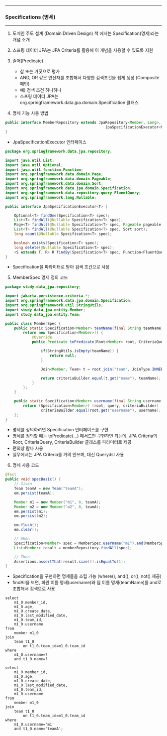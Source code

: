 -----
### Specifications (명세)
-----
1. 도메인 주도 설계 (Domain Driven Design) 책 에서는 Specification(명세)라는 개념 소개
2. 스프링 데이터 JPA는 JPA Criteria를 활용해 이 개념을 사용할 수 있도록 지원
3. 술어(Predicate)
   - 참 또는 거짓으로 평가
   - AND, OR 같은 연산자를 조합해서 다양한 검색조건을 쉽게 생성 (Composite 패턴)
   - 예) 검색 조건 하나하나
   - 스프링 데이터 JPA는 org.springframework.data.jpa.domain.Specification 클래스
  
4. 명세 기능 사용 방법
```java
public interface MemberRepository extends JpaRepository<Member, Long>,
                                             JpaSpecificationExecutor<Member> {
}
```

  - JpaSpecificationExecutor 인터페이스
```java
package org.springframework.data.jpa.repository;

import java.util.List;
import java.util.Optional;
import java.util.function.Function;
import org.springframework.data.domain.Page;
import org.springframework.data.domain.Pageable;
import org.springframework.data.domain.Sort;
import org.springframework.data.jpa.domain.Specification;
import org.springframework.data.repository.query.FluentQuery;
import org.springframework.lang.Nullable;

public interface JpaSpecificationExecutor<T> {

    Optional<T> findOne(Specification<T> spec);
    List<T> findAll(@Nullable Specification<T> spec);
    Page<T> findAll(@Nullable Specification<T> spec, Pageable pageable);
    List<T> findAll(@Nullable Specification<T> spec, Sort sort);
    long count(@Nullable Specification<T> spec);

    boolean exists(Specification<T> spec);
    long delete(@Nullable Specification<T> spec);
    <S extends T, R> R findBy(Specification<T> spec, Function<FluentQuery.FetchableFluentQuery<S>, R> queryFunction);
}
```
  - Specification을 파라미터로 받아 검색 조건으로 사용

5. MemberSpec 명세 정의 코드
```java
package study.data_jpa.repository;

import jakarta.persistence.criteria.*;
import org.springframework.data.jpa.domain.Specification;
import org.springframework.util.StringUtils;
import study.data_jpa.entity.Member;
import study.data_jpa.entity.Team;

public class MemberSpec {
    public static Specification<Member> teamName(final String teamName) {
        return new Specification<Member>() {
            @Override
            public Predicate toPredicate(Root<Member> root, CriteriaQuery<?> query, CriteriaBuilder criteriaBuilder) {

                if(StringUtils.isEmpty(teamName)) {
                    return null;
                }

                Join<Member, Team> t = root.join("team", JoinType.INNER);// 회원과 조인

                return criteriaBuilder.equal(t.get("name"), teamName);
            }
        };
    }

    public static Specification<Member> username(final String username) {
        return (Specification<Member>) (root, query, criteriaBuilder) -> 
                criteriaBuilder.equal(root.get("username"), username);
    };
}
```
  - 명세를 정의하려면 Specification 인터페이스를 구현
  - 명세를 정의할 때는 toPredicate(...) 메서드만 구현하면 되는데, JPA Criteria의 Root, CriteriaQuery, CriteriaBuilder 클래스를 파라미터로 제공
  - 편의상 람다 사용
  - 실무에서는 JPA Criteria를 거의 안쓰며, 대신 Querydsl 사용
    
6. 명세 사용 코드
```java
@Test
public void specBasic() {
    // Given
    Team teamA = new Team("teamA");
    em.persist(teamA);

    Member m1 = new Member("m1", 0, teamA);
    Member m2 = new Member("m2", 0, teamA);
    em.persist(m1);
    em.persist(m2);

    em.flush();
    em.clear();

    // When
    Specification<Member> spec = MemberSpec.username("m1").and(MemberSpec.teamName("teamA"));
    List<Member> result = memberRepository.findAll(spec);

    // Then
    Assertions.assertThat(result.size()).isEqualTo(1);
}
```
  - Specification을 구현하면 명세들을 조립 가능 (where(), and(), or(), not() 제공)
  - findAll을 보면, 회원 이름 명세(username)와 팀 이름 명세(teamName)를 and로 조합해서 검색으로 사용

```
select
    m1_0.member_id,
    m1_0.age,
    m1_0.create_date,
    m1_0.last_modified_date,
    m1_0.team_id,
    m1_0.username 
from
    member m1_0 
join
    team t1_0 
        on t1_0.team_id=m1_0.team_id 
where
    m1_0.username=? 
    and t1_0.name=?

select
    m1_0.member_id,
    m1_0.age,
    m1_0.create_date,
    m1_0.last_modified_date,
    m1_0.team_id,
    m1_0.username
from
    member m1_0 
join
    team t1_0 
        on t1_0.team_id=m1_0.team_id 
where
    m1_0.username='m1' 
    and t1_0.name='teamA';
```
